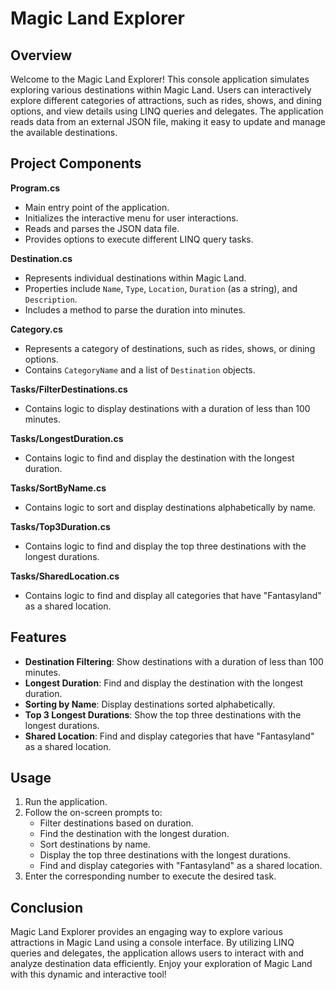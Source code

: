 # Magic Land Explorer

## Overview

Welcome to the Magic Land Explorer! This console application simulates exploring various destinations within Magic Land. Users can interactively explore different categories of attractions, such as rides, shows, and dining options, and view details using LINQ queries and delegates. The application reads data from an external JSON file, making it easy to update and manage the available destinations.

## Project Components

**Program.cs**

- Main entry point of the application.
- Initializes the interactive menu for user interactions.
- Reads and parses the JSON data file.
- Provides options to execute different LINQ query tasks.

**Destination.cs**

- Represents individual destinations within Magic Land.
- Properties include `Name`, `Type`, `Location`, `Duration` (as a string), and `Description`.
- Includes a method to parse the duration into minutes.

**Category.cs**

- Represents a category of destinations, such as rides, shows, or dining options.
- Contains `CategoryName` and a list of `Destination` objects.

**Tasks/FilterDestinations.cs**

- Contains logic to display destinations with a duration of less than 100 minutes.

**Tasks/LongestDuration.cs**

- Contains logic to find and display the destination with the longest duration.

**Tasks/SortByName.cs**

- Contains logic to sort and display destinations alphabetically by name.

**Tasks/Top3Duration.cs**

- Contains logic to find and display the top three destinations with the longest durations.

**Tasks/SharedLocation.cs**

- Contains logic to find and display all categories that have "Fantasyland" as a shared location.

## Features

- **Destination Filtering**: Show destinations with a duration of less than 100 minutes.
- **Longest Duration**: Find and display the destination with the longest duration.
- **Sorting by Name**: Display destinations sorted alphabetically.
- **Top 3 Longest Durations**: Show the top three destinations with the longest durations.
- **Shared Location**: Find and display categories that have "Fantasyland" as a shared location.

## Usage

1. Run the application.
2. Follow the on-screen prompts to:
   - Filter destinations based on duration.
   - Find the destination with the longest duration.
   - Sort destinations by name.
   - Display the top three destinations with the longest durations.
   - Find and display categories with "Fantasyland" as a shared location.
3. Enter the corresponding number to execute the desired task.

## Conclusion

Magic Land Explorer provides an engaging way to explore various attractions in Magic Land using a console interface. By utilizing LINQ queries and delegates, the application allows users to interact with and analyze destination data efficiently. Enjoy your exploration of Magic Land with this dynamic and interactive tool!
